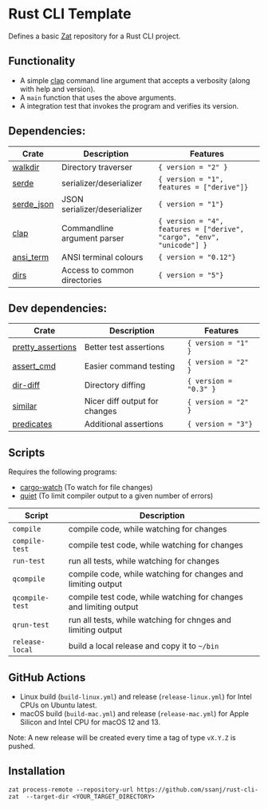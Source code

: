 # Rust CLI Template

Defines a basic [Zat](https://github.com/ssanj/zat) repository for a Rust CLI project.

## Functionality

- A simple [clap](https://docs.rs/clap/latest/clap) command line argument that accepts a verbosity (along with help and version).
- A `main` function that uses the above arguments.
- A integration test that invokes the program and verifies its version.


## Dependencies:
|Crate| Description | Features |
|-|-|-|
| [walkdir](https://docs.rs/walkdir/latest/walkdir/) | Directory traverser | `{ version = "2" }` |
| [serde](https://docs.rs/serde/latest/serde/) | serializer/deserializer | `{ version = "1", features = ["derive"]}` |
| [serde_json](https://docs.rs/serde_json/latest/serde_json) | JSON serializer/deserializer | `{ version = "1"}` |
| [clap](https://docs.rs/clap/latest/clap) | Commandline argument parser | `{ version = "4", features = ["derive", "cargo", "env", "unicode"] }` |
| [ansi_term](https://docs.rs/ansi_term/latest/ansi_term/) | ANSI terminal colours | `{ version = "0.12"}` |
| [dirs](https://docs.rs/dirs/latest/dirs) | Access to common directories | `{ version = "5"}` |


## Dev dependencies:

|Crate| Description | Features |
|-|-|-|
| [pretty_assertions](https://docs.rs/pretty_assertions/latest/pretty_assertions) | Better test assertions | `{ version = "1" }` |
| [assert_cmd](https://docs.rs/assert_cmd/latest/assert_cmd) | Easier command testing | `{ version = "2" }`|
| [dir-diff](https://docs.rs/dir_diff/latest/dir_diff) | Directory diffing | `{ version = "0.3" }` |
| [similar](https://docs.rs/similar/latest/similar) | Nicer diff output for changes | `{ version = "2" }`|
| [predicates](https://docs.rs/predicates/latest/predicates) | Additional assertions | `{ version = "3"}` |


## Scripts

Requires the following programs:
- [cargo-watch](https://crates.io/crates/cargo-watch) (To watch for file changes)
- [quiet](https://github.com/ssanj/quiet/) (To limit compiler output to a given number of errors)

|Script|Description|
|-|-|
|`compile`| compile code, while watching for changes |
|`compile-test`| compile test code, while watching for changes |
|`run-test`| run all tests, while watching for changes |
|`qcompile`| compile code, while watching for changes and limiting output |
|`qcompile-test`| compile test code, while watching for changes and limiting output |
|`qrun-test`| run all tests, while watching for chnges and limiting output |
|`release-local`| build a local release and copy it to `~/bin` |

## GitHub Actions

- Linux build (`build-linux.yml`) and release (`release-linux.yml`) for Intel CPUs on Ubuntu latest.
- macOS build (`build-mac.yml`) and release (`release-mac.yml`) for Apple Silicon and Intel CPU for macOS 12 and 13.

Note: A new release will be created every time a tag of type `vX.Y.Z` is pushed.

## Installation

```
zat process-remote --repository-url https://github.com/ssanj/rust-cli-zat  --target-dir <YOUR_TARGET_DIRECTORY>
```
